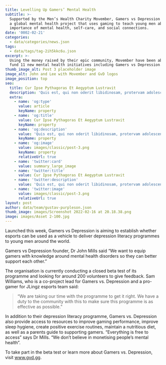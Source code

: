 ```yaml
---
title: Levelling Up Gamers’ Mental Health
subtitle: >-
  Supported by the Men’s Health Charity Movember, Gamers vs Depression (GVD) is
  a global mental health project that uses gaming to teach young men about the
  importance of mental health, self-care, and social connections.
date: '0002-02-21'
categories:
  - data/categories/news.json
tags:
  - data/tags/tag-2ih5kkc6u.json
excerpt: >-
  Using the money raised by their epic community, Movember have been able to
  fund 11 new mental health initiatives including Gamers vs Depression...
thumb_image_alt: Post 3 placeholder image
image_alt: John and Lee with Movember and GvD logos
image_position: top
seo:
  title: Cur Ipse Pythagoras Et Aegyptum Lustravit
  description: 'Quis est, qui non oderit libidinosam, protervam adolescentiam'
  extra:
    - name: 'og:type'
      value: article
      keyName: property
    - name: 'og:title'
      value: Cur Ipse Pythagoras Et Aegyptum Lustravit
      keyName: property
    - name: 'og:description'
      value: 'Quis est, qui non oderit libidinosam, protervam adolescentiam'
      keyName: property
    - name: 'og:image'
      value: images/classic/post-3.png
      keyName: property
      relativeUrl: true
    - name: 'twitter:card'
      value: summary_large_image
    - name: 'twitter:title'
      value: Cur Ipse Pythagoras Et Aegyptum Lustravit
    - name: 'twitter:description'
      value: 'Quis est, qui non oderit libidinosam, protervam adolescentiam'
    - name: 'twitter:image'
      value: images/classic/post-3.png
      relativeUrl: true
layout: post
author: data/team/gustav-purpleson.json
thumb_image: images/Screenshot 2022-02-16 at 20.18.38.png
image: images/Asset 2-100.jpg
---
```

Launched this week, Gamers vs Depression is aiming to establish whether esports can be used as a vehicle to deliver depression literacy programmes to young men around the world.

Gamers vs Depression founder, Dr John Mills said “We want to equip gamers with knowledge around mental health disorders so they can better support each other.”

The organisation is currently conducting a closed beta test of its programme and looking for around 200 volunteers to give feedback. Sam Williams, who is a co-project lead for Gamers vs. Depression and a pro-gamer for JLingz esports team said:

> “We are taking our time with the programme to get it right. We have a duty to the community with this to make sure this programme is as effective as possible.”

In addition to their depression literacy programme, Gamers vs. Depression also provide access to resources to improve gaming performance, improve sleep hygiene, create positive exercise routines, maintain a nutritious diet, as well as a parents guide to supporting gamers. “Everything is free to access” says Dr Mills. “We don’t believe in monetising people’s mental health”.

To take part in the beta test or learn more about Gamers vs. Depression, visit www.gvd.gg.
